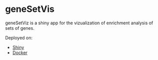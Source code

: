 # geneSetVis

geneSetViz is a shiny app for the vizualization of enrichment analysis of sets of genes.

Deployed on:
- [Shiny](https://kolabx.shinyapps.io/genesetvis/)
- [Docker](https://hub.docker.com/r/kolabx/genesetvis)
